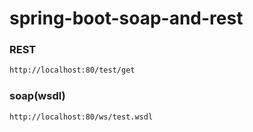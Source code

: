 # spring-boot-soap-and-rest

### REST
```bash
http://localhost:80/test/get
```
### soap(wsdl)
```bash
http://localhost:80/ws/test.wsdl
```
